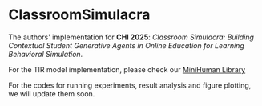 # ClassroomSimulacra
The authors' implementation for **CHI 2025**: *Classroom Simulacra: Building Contextual Student Generative Agents in Online Education for Learning Behavioral Simulation*.

For the TIR model implementation, please check our [MiniHuman Library](https://github.com/songlinxu/MiniHuman-Toolkit/tree/main/minihuman/application/education/knowledge_tracing/RKT)

For the codes for running experiments, result analysis and figure plotting, we will update them soon.
